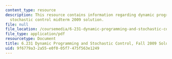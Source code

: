 ```yaml
---
content_type: resource
description: This resource contains information regarding dynamic programming and
  stochastic control midterm 2009 solution.
file: null
file_location: /coursemedia/6-231-dynamic-programming-and-stochastic-control-fall-2015/9f6779a32a55e0f005f7475f563e1249_MIT6_231F15_mid_2009_sol.pdf
file_type: application/pdf
resourcetype: Document
title: 6.231 Dynamic Programming and Stochastic Control, Fall 2009 Solutions
uid: 9f6779a3-2a55-e0f0-05f7-475f563e1249
---
```


